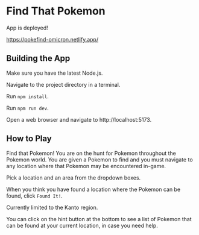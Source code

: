 # Find That Pokemon

App is deployed!

https://pokefind-omicron.netlify.app/



## Building the App

Make sure you have the latest Node.js.

Navigate to the project directory in a terminal.  

Run `npm install`.  

Run `npm run dev`.

Open a web browser and navigate to http://localhost:5173.



## How to Play

Find that Pokemon! You are on the hunt for Pokemon throughout the Pokemon world. You are given a Pokemon to find and you must navigate to any location where that Pokemon may be encountered in-game.

Pick a location and an area from the dropdown boxes.

When you think you have found a location where the Pokemon can be found, click `Found It!`.

Currently limited to the Kanto region.

You can click on the hint button at the bottom to see a list of Pokemon that can be found at your current location, in case you need help.

